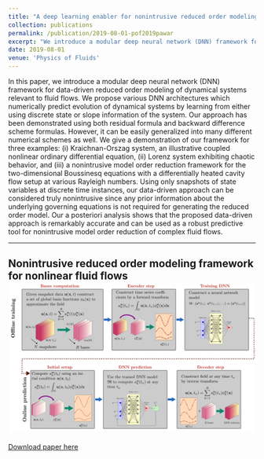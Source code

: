 ```yaml
---
title: "A deep learning enabler for nonintrusive reduced order modeling of fluid flows"
collection: publications
permalink: /publication/2019-08-01-pof2019pawar
excerpt: "We introduce a modular deep neural network (DNN) framework for data-driven reduced order modeling of dynamical systems relevant to fluid flows."
date: 2019-08-01
venue: 'Physics of Fluids'
---
```

In this paper, we introduce a modular deep neural network (DNN) framework for data-driven reduced order modeling of dynamical systems relevant to fluid flows. We propose various DNN architectures which numerically predict evolution of dynamical systems by learning from either using discrete state or slope information of the system. Our approach has been demonstrated using both residual formula and backward difference scheme formulas. However, it can be easily generalized into many different numerical schemes as well. We give a demonstration of our framework for three examples: (i) Kraichnan-Orszag system, an illustrative coupled nonlinear ordinary differential equation, (ii) Lorenz system exhibiting chaotic behavior, and (iii) a nonintrusive model order reduction framework for the two-dimensional Boussinesq equations with a differentially heated cavity flow setup at various Rayleigh numbers. Using only snapshots of state variables at discrete time instances, our data-driven approach can be considered truly nonintrusive since any prior information about the underlying governing equations is not required for generating the reduced order model. Our a posteriori analysis shows that the proposed data-driven approach is remarkably accurate and can be used as a robust predictive tool for nonintrusive model order reduction of complex fluid flows.

---
Nonintrusive reduced order modeling framework for nonlinear fluid flows <br/><img src='/images/niROM.png'>
---

[Download paper here](http://academicpages.github.io/files/pof2019pawar.pdf)


